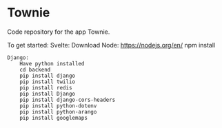# Townie
Code repository for the app Townie.



To get started:
    Svelte: 
        Download Node: https://nodejs.org/en/
        npm install
        
    Django:
        Have python installed
        cd backend
        pip install django
        pip install twilio
        pip install redis
        pip install Django
        pip install django-cors-headers
        pip install python-dotenv
        pip install python-arango
        pip install googlemaps

